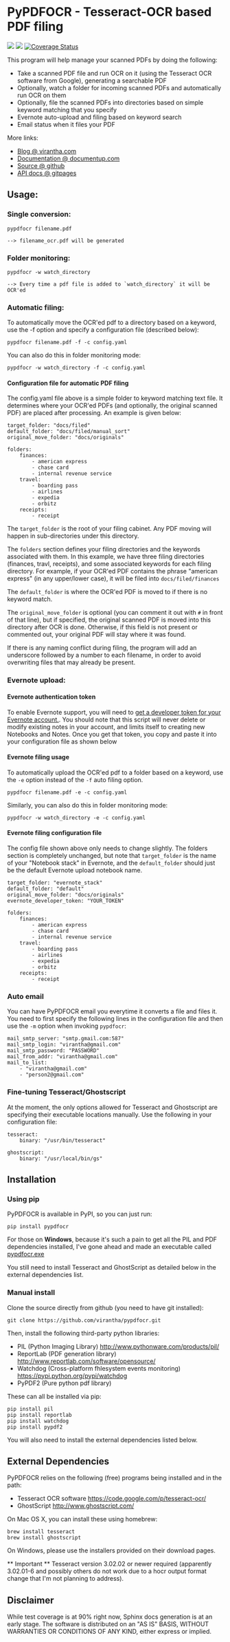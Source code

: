 # PyPDFOCR - Tesseract-OCR based PDF filing
[![](https://badge.fury.io/py/pypdfocr.png)](https://pypi.python.org/pypi/pypdfocr)
![](https://pypip.in/d/pypdfocr/badge.png)
[![Coverage Status](https://coveralls.io/repos/virantha/pypdfocr/badge.png?branch=develop)](https://coveralls.io/r/virantha/pypdfocr)

This program will help manage your scanned PDFs by doing the following:

- Take a scanned PDF file and run OCR on it (using the Tesseract OCR software from Google), generating a searchable PDF
- Optionally, watch a folder for incoming scanned PDFs and automatically run OCR on them
- Optionally, file the scanned PDFs into directories based on simple keyword matching that you specify
- Evernote auto-upload and filing based on keyword search
- Email status when it files your PDF

More links:

- [Blog @ virantha.com](http://virantha.com/category/projects/pypdfocr)
- [Documentation @ documentup.com](http://documentup.com/virantha/pypdfocr)
- [Source @ github](https://www.github.com/virantha/pypdfocr)
- [API docs @ gitpages](http://virantha.github.com/pypdfocr/html)

 
## Usage: 
### Single conversion:
    pypdfocr filename.pdf

    --> filename_ocr.pdf will be generated

### Folder monitoring:
    pypdfocr -w watch_directory

    --> Every time a pdf file is added to `watch_directory` it will be OCR'ed
    
### Automatic filing:
To automatically move the OCR'ed pdf to a directory based on a keyword, use the -f option
and specify a configuration file (described below):

    pypdfocr filename.pdf -f -c config.yaml

You can also do this in folder monitoring mode:

    pypdfocr -w watch_directory -f -c config.yaml

#### Configuration file for automatic PDF filing
The config.yaml file above is a simple folder to keyword matching text file. It determines
where your OCR'ed PDFs (and optionally, the original scanned PDF) are placed after processing.
 An example is given below:

    target_folder: "docs/filed"
    default_folder: "docs/filed/manual_sort"
    original_move_folder: "docs/originals"
   
    folders:
        finances:
            - american express
            - chase card
            - internal revenue service
        travel:
            - boarding pass
            - airlines
            - expedia
            - orbitz
        receipts:
            - receipt

The `target_folder` is the root of your filing cabinet.  Any PDF moving will happen in
sub-directories under this directory. 

The `folders` section defines your filing directories and the keywords associated with them.
In this example, we have three filing directories (finances, travl, receipts), and some 
associated keywords for each filing directory.  For example, if your OCR'ed PDF
contains the phrase "american express" (in any upper/lower case), it will be filed into
`docs/filed/finances`

The `default_folder` is where the OCR'ed PDF is moved to if there is no keyword match.

The `original_move_folder` is optional (you can comment it out with `#` in
front of that line), but if specified, the original scanned PDF is moved into
this directory after OCR is done. Otherwise, if this field is not present or
commented out, your original PDF will stay where it was found.

If there is any naming conflict during filing, the program will add an underscore followed by a
number to each filename, in order to avoid overwriting files that may already be present.

### Evernote upload:
#### Evernote authentication token
To enable Evernote support, you will need to [get a developer token for your 
Evernote account.](https://www.evernote.com/api/DeveloperToken.action).  You
should note that this script will never delete or modify existing notes in your
account, and limits itself to creating new Notebooks and Notes.
Once you get that token, you copy and paste it into your configuration file
as shown below

#### Evernote filing usage
To automatically upload the OCR'ed pdf to a folder based on a keyword, use the
``-e`` option instead of the ``-f`` auto filing option.

    pypdfocr filename.pdf -e -c config.yaml

Similarly, you can also do this in folder monitoring mode:

    pypdfocr -w watch_directory -e -c config.yaml

#### Evernote filing configuration file
The config file shown above only needs to change slightly. The folders section
is completely unchanged, but note that ``target_folder`` is the name of your
"Notebook stack" in Evernote, and the ``default_folder`` should just be the
default Evernote upload notebook name.

    target_folder: "evernote_stack"
    default_folder: "default"
    original_move_folder: "docs/originals"
    evernote_developer_token: "YOUR_TOKEN"
   
    folders:
        finances:
            - american express
            - chase card
            - internal revenue service
        travel:
            - boarding pass
            - airlines
            - expedia
            - orbitz
        receipts:
            - receipt

### Auto email
You can have PyPDFOCR email you everytime it converts a file and files it.  You
need to first specify the following lines in the configuration file and then use the
``-m`` option when invoking ``pypdfocr``:

    mail_smtp_server: "smtp.gmail.com:587"
    mail_smtp_login: "virantha@gmail.com"
    mail_smtp_password: "PASSWORD"
    mail_from_addr: "virantha@gmail.com"
    mail_to_list: 
        - "virantha@gmail.com"
        - "person2@gmail.com"

### Fine-tuning Tesseract/Ghostscript
At the moment, the only options allowed for Tesseract and Ghostscript are 
specifying their executable locations manually.  Use the following in your configuration
file:

    tesseract:
        binary: "/usr/bin/tesseract"

    ghostscript:
        binary: "/usr/local/bin/gs"
    

## Installation
### Using pip
PyPDFOCR is available in PyPI, so you can just run:

    pip install pypdfocr

For those on **Windows**, because it's such a pain to get all the PIL and PDF
dependencies installed, I've gone ahead and made an executable called 
[pypdfocr.exe](https://github.com/virantha/pypdfocr/blob/master/dist/pypdfocr.exe?raw=true)

You still need to install Tesseract and GhostScript as detailed below in the
external dependencies list.

### Manual install
Clone the source directly from github (you need to have git installed):

    git clone https://github.com/virantha/pypdfocr.git

Then, install the following third-party python libraries:

- PIL (Python Imaging Library) http://www.pythonware.com/products/pil/
- ReportLab (PDF generation library) http://www.reportlab.com/software/opensource/
- Watchdog (Cross-platform fhlesystem events monitoring) https://pypi.python.org/pypi/watchdog
- PyPDF2 (Pure python pdf library)

These can all be installed via pip:

    pip install pil
    pip install reportlab
    pip install watchdog
    pip install pypdf2

You will also need to install the external dependencies listed below.

## External Dependencies
PyPDFOCR relies on the following (free) programs being installed and in the path:

- Tesseract OCR software https://code.google.com/p/tesseract-ocr/
- GhostScript http://www.ghostscript.com/

On Mac OS X, you can install these using homebrew:

    brew install tesseract
    brew install ghostscript

On Windows, please use the installers provided on their download pages. 

** Important ** Tesseract version 3.02.02 or newer required (apparently 3.02.01-6 and possibly others do not work due to a hocr output format change that I'm not planning to address).

## Disclaimer
While test coverage is at 90% right now, Sphinx docs generation is at an early
stage.  The software is distributed on an "AS IS" BASIS, WITHOUT WARRANTIES OR
CONDITIONS OF ANY KIND, either express or implied.
